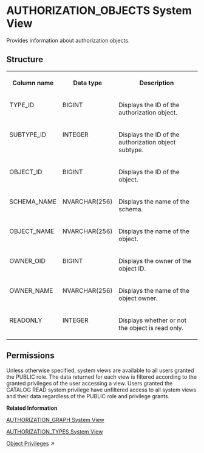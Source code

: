<!-- loio6fc1bd5e57e04983a61396c37d0362c9 -->

# AUTHORIZATION\_OBJECTS System View

Provides information about authorization objects.



<a name="loio6fc1bd5e57e04983a61396c37d0362c9__section_nv3_b4t_rhb"/>

## Structure


<table>
<tr>
<th valign="top">

Column name

</th>
<th valign="top">

Data type

</th>
<th valign="top">

Description

</th>
</tr>
<tr>
<td valign="top">

TYPE\_ID

</td>
<td valign="top">

BIGINT

</td>
<td valign="top">

Displays the ID of the authorization object.

</td>
</tr>
<tr>
<td valign="top">

SUBTYPE\_ID

</td>
<td valign="top">

INTEGER

</td>
<td valign="top">

Displays the ID of the authorization object subtype.

</td>
</tr>
<tr>
<td valign="top">

OBJECT\_ID

</td>
<td valign="top">

BIGINT

</td>
<td valign="top">

Displays the ID of the object.

</td>
</tr>
<tr>
<td valign="top">

SCHEMA\_NAME

</td>
<td valign="top">

NVARCHAR\(256\)

</td>
<td valign="top">

Displays the name of the schema.

</td>
</tr>
<tr>
<td valign="top">

OBJECT\_NAME

</td>
<td valign="top">

NVARCHAR\(256\)

</td>
<td valign="top">

Displays the name of the object.

</td>
</tr>
<tr>
<td valign="top">

OWNER\_OID

</td>
<td valign="top">

BIGINT

</td>
<td valign="top">

Displays the owner of the object ID.

</td>
</tr>
<tr>
<td valign="top">

OWNER\_NAME

</td>
<td valign="top">

NVARCHAR\(256\)

</td>
<td valign="top">

Displays the name of the object owner.

</td>
</tr>
<tr>
<td valign="top">

READONLY

</td>
<td valign="top">

INTEGER

</td>
<td valign="top">

Displays whether or not the object is read only.

</td>
</tr>
</table>



<a name="loio6fc1bd5e57e04983a61396c37d0362c9__section_uqy_2lc_bzb"/>

## Permissions

Unless otherwise specified, system views are available to all users granted the PUBLIC role. The data returned for each view is filtered according to the granted privileges of the user accessing a view. Users granted the CATALOG READ system privilege have unfiltered access to all system views and their data regardless of the PUBLIC role and privilege grants.

**Related Information**  


[AUTHORIZATION\_GRAPH System View](authorization-graph-system-view-209e7c7.md "Provides information about authorization dependencies of complex database objects.")

[AUTHORIZATION\_TYPES System View](authorization-types-system-view-3b7990e.md "Provides information about object types and subtypes used by authorization object IDs.")

[Object Privileges](https://help.sap.com/viewer/a1317de16a1e41a6b0ff81849d80713c/2024_3_QRC/en-US/d6311b15a7e74e01b3f660f7d175b318.html "Object privileges are SQL privileges that are used to allow access to and modification of database objects.") :arrow_upper_right:

